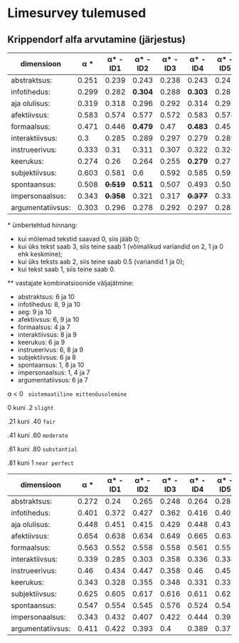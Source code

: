 # Limesurvey tulemused

## Krippendorf alfa arvutamine (järjestus)


|dimensioon|α \*| α\* -ID1 | α\* -ID2 | α\* -ID3 | α\* -ID4 | α\* -ID5 | α\* -ID6 | α\* -ID7 | α\* -ID8 | α\* -ID9 |  α\* -ID10 | α\* -IDs\*\*|
|----|----|----|----|----|----|----|----| ----|----| ----|----|----|
| abstraktsus:  | 0.251 | 0.239 | 0.243 | 0.238  | 0.243 | 0.241 | ~~**0.299**~~ | 0.242 | **0.252** | 0.249 | ~~**0.261**~~ | **0.327** |
| infotihedus:  | 0.299 | 0.282 | **0.304** | 0.288 | **0.303** | 0.287 | 0.289 | 0.28 | ~~**0.312**~~ | ~~**0.324**~~ | ~~**0.311**~~ | **0.367** |
| aja olulisus:  | 0.319 | 0.318 | 0.296 | 0.292 | 0.314 | 0.297 | **0.32** | 0.317 | 0.319 | ~~**0.364**~~ | ~~**0.343**~~ | **0.394** |
| afektiivsus:  | 0.583 | 0.574 | 0.577 | 0.572 | 0.583 | 0.574 | ~~**0.599**~~ | 0.577 | 0.588 | ~~**0.599**~~ | ~~**0.589**~~ | **0.643** |
| formaalsus:  | 0.471 | 0.446 | **0.479** | 0.47 | **0.483** | 0.451 | 0.467 | **0.481** | **0.475** | **0.476** | **0.478** | **0.491** |
| interaktiivsus:  |  0.3 | 0.285 | 0.289 | 0.297 | 0.279 | 0.289  | **0.301** | **0.305** | ~~**0.321**~~ | ~~**0.32**~~ | 0.297 | **0.342** |
| instrueerivus:  | 0.333 | 0.31 | 0.311 |  0.307 | 0.322  | 0.326 | **0.356** | **0.334** | **0.35** | **0.37** | **0.336** | **0.439** |
| keerukus:  | 0.274 | 0.26 | 0.264 | 0.255 | **0.279**  | 0.27 | ~~**0.287**~~ | 0.272 | 0.273 | ~~**0.308**~~ | 0.264 | **0.325** |
| subjektiivsus: | 0.603 | 0.581 | 0.6 | 0.592 | 0.585 | 0.593 | ~~**0.635**~~ | **0.608** | ~~**0.62**~~ | **0.617** | 0.599 | **0.658** |
| spontaansus: | 0.508 | ~~**0.519**~~ | **0.511** | 0.507 | 0.493 | 0.503 | **0.51** | 0.5 | ~~**0.518**~~ | 0.495 | ~~**0.523**~~ | **0.556** |
| impersonaalsus: | 0.343 | ~~**0.358**~~ | 0.321 | 0.317 | ~~**0.377**~~ | 0.333 | 0.331 | ~~**0.357**~~ | **0.354** | **0.346** | 0.334 | **0.419** |
| argumentatiivsus: | 0.303 | 0.296 | 0.278 | 0.292 | 0.297 | 0.287 | ~~**0.339**~~ | ~~**0.315**~~ | **0.304** | **0.31** | **0.304** | **0.364** |


\* ümbertehtud hinnang:
 - kui mõlemad tekstid saavad 0, siis jääb 0;
 - kui üks tekst saab 3, siis teine saab 1 (võimalikud variandid on 2, 1 ja 0 ehk keskmine);
 - kui üks teksts aab 2, siis teine saab 0.5 (variandid 1 ja 0);
 - kui tekst saab 1, siis teine saab 0.

\*\* vastajate kombinatsioonide väljajätmine:
- abstraktsus: 6 ja 10
- infotihedus: 8, 9 ja 10
- aeg: 9 ja 10
- afektiivsus: 6, 9 ja 10
- formaalsus: 4 ja 7
- interaktiivsus: 8 ja 9
- keerukus: 6 ja 9
- instrueerivus: 6, 8 ja 9
- subjektiivsus: 6 ja 8
- spontaansus: 1, 8 ja 10
- impersonaalsus: 1, 4 ja 7
- argumentatiivsus: 6 ja 7

α  < 0 `` süstemaatiline mittenõusolemine``

0 kuni .2 ``slight``

.21 kuni .40 ``fair``

.41 kuni .60 ``moderate``

.61 kuni .80 ``substantial``

.81 kuni 1 ``near perfect``

|dimensioon|α \*| α\* -ID1 | α\* -ID2 | α\* -ID3 | α\* -ID4 | α\* -ID5 | α\* -ID6 | α\* -ID7 | α\* -ID8 | α\* -ID9 |  α\* -ID10 | α\* -IDs\*\*|
|----|----|----|----|----|----|----|----| ----|----| ----|----|----|
| abstraktsus:  | 0.272 | 0.24 | 0.265 | 0.248  | 0.264 | 0.288| 0.314 | 0.269 | 0.296 | 0.266 | 0.265 |  |
| infotihedus:  | 0.401 | 0.372 | 0.427 | 0.362  | 0.416 | 0.402| 0.386 | 0.385 | 0.41 | 0.422 | 0.429 |  |
| aja olulisus:  | 0.448 | 0.451 | 0.415 | 0.429  | 0.448 |0.43 | 0.454 | 0.449 | 0.455 | 0.466 | 0.456 |  |
| afektiivsus:  | 0.654 | 0.638 | 0.634 | 0.649 | 0.665 |0.634 | 0.676 | 0.652 | 0.648 | 0.665 | 0.688 |  |
| formaalsus:  | 0.563 | 0.552 | 0.558 | 0.558  | 0.561 |0.551 | 0.557 | 0.555 | 0.566 | 0.576 | 0.596 |  |
| interaktiivsus:  |  0.339 | 0.285 | 0.303 | 0.358 | 0.336 | 0.334| 0.323 | 0.374 |0.342 | 0.384 | 0.325 |  |
| instrueerivus:  | 0.46 | 0.434 | 0.447 |  0.358 | 0.46 |0.457 | 0.494 | 0.467 | 0.458 | 0.495 | 0.452 |  |
| keerukus:  | 0.343 | 0.328 | 0.355 | 0.348  | 0.331 | 0.333| 0.337 | 0.327 | 0.336 | 0.388 | 0.348 |  |
| subjektiivsus: | 0.625 | 0.605 | 0.617 | 0.616  | 0.611 |0.62 | 0.665 | 0.621 | 0.631 | 0.632 | 0.63 |  |
| spontaansus: | 0.547 | 0.554 | 0.545 | 0.576  | 0.524 |0.541 | 0.553 | 0.538 | 0.546 | 0.539 | 0.572 |  |
| impersonaalsus: | 0.343 | 0.432 | 0.407 |  0.422 | 0.444 |0.397 | 0.422 | 0.428 | 0.425 | 0.448 | 0.405 |  |
| argumentatiivsus: | 0.411 | 0.422 | 0.393 | 0.4  | 0.389 | 0.377| 0.432 | 0.423 | 0.428 | 0.451 | 0.403 |  |
